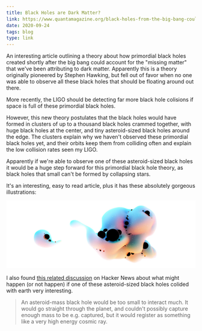 ```yaml
---
title: Black Holes are Dark Matter?
link: https://www.quantamagazine.org/black-holes-from-the-big-bang-could-be-the-dark-matter-20200923/
date: 2020-09-24
tags: blog
type: link
---
```

An interesting article outlining a theory about how primordial black holes created shortly after the big bang could account for the "missing matter" that we've been attributing to dark matter. Apparently this is a theory originally pioneered by Stephen Hawking, but fell out of favor when no one was able to observe all these black holes that should be floating around out there.

More recently, the LIGO should be detecting far more black hole colisions if space is full of these primordial black holes.

However, this new theory postulates that the black holes would have formed in clusters of up to a thousand black holes crammed together, with huge black holes at the center, and tiny asteroid-sized black holes around the edge. The clusters explain why we haven't observed these primordial black holes yet, and their orbits keep them from colliding often and explain the low collision rates seen my LIGO.

Apparently if we're able to observe one of these asteroid-sized black holes it would be a huge step forward for this primordial black hole theory, as black holes that small can't be formed by collapsing stars.

It's an interesting, easy to read article, plus it has these absolutely gorgeous illustrations:

![black holes](SpacePuff_Spot_01_400.jpg)

I also found [this related discussion](https://news.ycombinator.com/item?id=24576882) on Hacker News about what might happen (or not happen) if one of these asteroid-sized black holes colided with earth very interesting.

> An asteroid-mass black hole would be too small to interact much. It would go straight through the planet, and couldn't possibly capture enough mass to be e.g. captured, but it would register as something like a very high energy cosmic ray.
